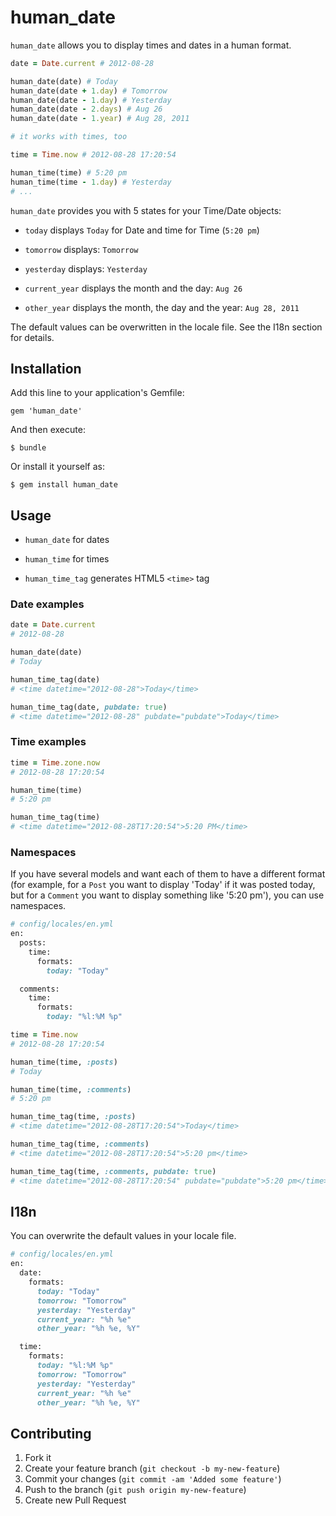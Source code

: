 # human_date

`human_date` allows you to display times and dates in a human format.

```ruby
date = Date.current # 2012-08-28

human_date(date) # Today
human_date(date + 1.day) # Tomorrow
human_date(date - 1.day) # Yesterday
human_date(date - 2.days) # Aug 26
human_date(date - 1.year) # Aug 28, 2011

# it works with times, too

time = Time.now # 2012-08-28 17:20:54

human_time(time) # 5:20 pm
human_time(time - 1.day) # Yesterday
# ...
```

`human_date` provides you with 5 states for your Time/Date objects:

- `today` displays `Today` for Date and time for Time (`5:20 pm`)

- `tomorrow` displays: `Tomorrow`

- `yesterday` displays: `Yesterday`

- `current_year` displays the month and the day: `Aug 26`

- `other_year` displays the month, the day and the year: `Aug 28, 2011`

The default values can be overwritten in the locale file. See the I18n section for details.

## Installation

Add this line to your application's Gemfile:

    gem 'human_date'

And then execute:

    $ bundle

Or install it yourself as:

    $ gem install human_date

## Usage

- `human_date` for dates

- `human_time` for times

- `human_time_tag` generates HTML5 `<time>` tag

### Date examples
```ruby
date = Date.current
# 2012-08-28

human_date(date)
# Today

human_time_tag(date)
# <time datetime="2012-08-28">Today</time>

human_time_tag(date, pubdate: true)
# <time datetime="2012-08-28" pubdate="pubdate">Today</time>
```

### Time examples
```ruby
time = Time.zone.now
# 2012-08-28 17:20:54

human_time(time)
# 5:20 pm

human_time_tag(time)
# <time datetime="2012-08-28T17:20:54">5:20 PM</time>

```

### Namespaces

If you have several models and want each of them to have a different format (for example, for a `Post` you want to display 'Today' if it was posted today, but for a `Comment` you want to display something like '5:20 pm'), you can use namespaces.

```ruby
# config/locales/en.yml
en:
  posts:
    time:
      formats:
        today: "Today"

  comments:
    time:
      formats:
        today: "%l:%M %p"
```

```ruby
time = Time.now
# 2012-08-28 17:20:54

human_time(time, :posts)
# Today

human_time(time, :comments)
# 5:20 pm

human_time_tag(time, :posts)
# <time datetime="2012-08-28T17:20:54">Today</time>

human_time_tag(time, :comments)
# <time datetime="2012-08-28T17:20:54">5:20 pm</time>

human_time_tag(time, :comments, pubdate: true)
# <time datetime="2012-08-28T17:20:54" pubdate="pubdate">5:20 pm</time>
```

## I18n

You can overwrite the default values in your locale file.
```ruby
# config/locales/en.yml
en:
  date:
    formats:
      today: "Today"
      tomorrow: "Tomorrow"
      yesterday: "Yesterday"
      current_year: "%h %e"
      other_year: "%h %e, %Y"

  time:
    formats:
      today: "%l:%M %p"
      tomorrow: "Tomorrow"
      yesterday: "Yesterday"
      current_year: "%h %e"
      other_year: "%h %e, %Y"

```

## Contributing

1. Fork it
2. Create your feature branch (`git checkout -b my-new-feature`)
3. Commit your changes (`git commit -am 'Added some feature'`)
4. Push to the branch (`git push origin my-new-feature`)
5. Create new Pull Request
